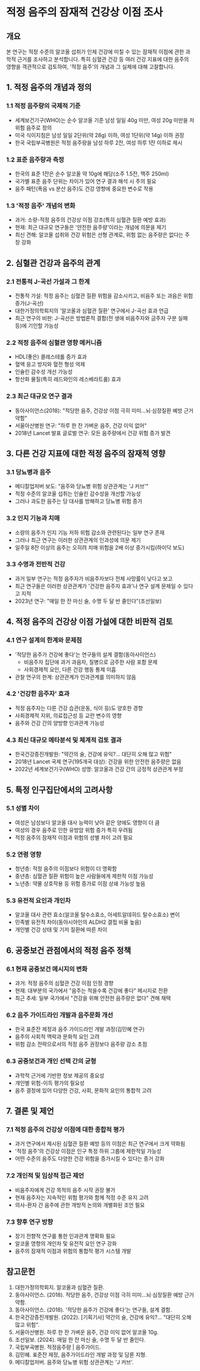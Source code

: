 # 적정 음주의 잠재적 건강상 이점 조사

## 개요
본 연구는 적정 수준의 알코올 섭취가 인체 건강에 미칠 수 있는 잠재적 이점에 관한 과학적 근거를 조사하고 분석합니다. 특히 심혈관 건강 등 여러 건강 지표에 대한 음주의 영향을 객관적으로 검토하여, '적정 음주'의 개념과 그 실체에 대해 고찰합니다.

## 1. 적정 음주의 개념과 정의

### 1.1 적정 음주량의 국제적 기준
- 세계보건기구(WHO)는 순수 알코올 기준 남성 일일 40g 미만, 여성 20g 미만을 저위험 음주로 정의
- 미국 식이지침은 남성 일일 2단위(약 28g) 이하, 여성 1단위(약 14g) 이하 권장
- 한국 국립부곡병원은 적정 음주량을 남성 하루 2잔, 여성 하루 1잔 이하로 제시

### 1.2 표준 음주량과 측정
- 한국의 표준 1잔은 순수 알코올 약 10g에 해당(소주 1.5잔, 맥주 250ml)
- 국가별 표준 음주 단위는 차이가 있어 연구 결과 해석 시 주의 필요
- 음주 패턴(폭음 vs 분산 음주)도 건강 영향에 중요한 변수로 작용

### 1.3 '적정 음주' 개념의 변화
- 과거: 소량-적정 음주의 건강상 이점 강조(특히 심혈관 질환 예방 효과)
- 현재: 최근 대규모 연구들은 '안전한 음주량'이라는 개념에 의문을 제기
- 최신 견해: 알코올 섭취와 건강 위험은 선형 관계로, 위험 없는 음주량은 없다는 주장 강화

## 2. 심혈관 건강과 음주의 관계

### 2.1 전통적 J-곡선 가설과 그 한계
- 전통적 가설: 적정 음주는 심혈관 질환 위험을 감소시키고, 비음주 또는 과음은 위험 증가(J-곡선)
- 대한가정의학회지의 '알코올과 심혈관 질환' 연구에서 J-곡선 효과 언급
- 최근 연구의 비판: J-곡선은 방법론적 결함(전 생애 비음주자와 금주자 구분 실패 등)에 기인할 가능성

### 2.2 적정 음주의 심혈관 영향 메커니즘
- HDL(좋은) 콜레스테롤 증가 효과
- 혈액 응고 방지와 혈전 형성 억제
- 인슐린 감수성 개선 가능성
- 항산화 물질(특히 레드와인의 레스베라트롤) 효과

### 2.3 최근 대규모 연구 결과
- 동아사이언스(2018): "적당한 음주, 건강상 이점 극히 미미…뇌·심장질환 예방 근거 약함"
- 서울아산병원 연구: "하루 한 잔 가벼운 음주, 건강 이익 없어"
- 2018년 Lancet 발표 글로벌 연구: 모든 음주량에서 건강 위험 증가 발견

## 3. 다른 건강 지표에 대한 적정 음주의 잠재적 영향

### 3.1 당뇨병과 음주
- 메디칼업저버 보도: "음주와 당뇨병 위험 상관관계는 'J 커브'"
- 적정 수준의 알코올 섭취는 인슐린 감수성을 개선할 가능성
- 그러나 과도한 음주는 당 대사를 방해하고 당뇨병 위험 증가

### 3.2 인지 기능과 치매
- 소량의 음주가 인지 기능 저하 위험 감소와 관련된다는 일부 연구 존재
- 그러나 최근 연구는 이러한 상관관계의 인과성에 의문 제기
- 일주일 8잔 이상의 음주는 오히려 치매 위험을 2배 이상 증가시킴(하이닥 보도)

### 3.3 수명과 전반적 건강
- 과거 일부 연구는 적정 음주자가 비음주자보다 전체 사망률이 낮다고 보고
- 최근 연구들은 이러한 상관관계가 '건강한 음주자 효과'나 연구 설계 문제일 수 있다고 지적
- 2023년 연구: "매일 한 잔 마신 술, 수명 두 달 반 줄인다"(조선일보)

## 4. 적정 음주의 건강상 이점 가설에 대한 비판적 검토

### 4.1 연구 설계의 한계와 문제점
- '적당한 음주가 건강에 좋다'는 연구들의 설계 결함(동아사이언스)
  - 비음주자 집단에 과거 과음자, 질병으로 금주한 사람 포함 문제
  - 사회경제적 요인, 다른 건강 행동 통제 미흡
- 관찰 연구의 한계: 상관관계가 인과관계를 의미하지 않음

### 4.2 '건강한 음주자' 효과
- 적정 음주자는 다른 건강 습관(운동, 식이 등)도 양호한 경향
- 사회경제적 지위, 의료접근성 등 교란 변수의 영향
- 음주와 건강 간의 양방향 인과관계 가능성

### 4.3 최신 대규모 메타분석 및 체계적 검토 결과
- 한국건강증진개발원: "약간의 술, 건강에 유익?… 대단히 오해 많고 위험"
- 2018년 Lancet 국제 연구(195개국 대상): 건강을 위한 안전한 음주량은 없음
- 2022년 세계보건기구(WHO) 성명: 알코올과 건강 간의 긍정적 상관관계 부정

## 5. 특정 인구집단에서의 고려사항

### 5.1 성별 차이
- 여성은 남성보다 알코올 대사 능력이 낮아 같은 양에도 영향이 더 큼
- 여성의 경우 음주로 인한 유방암 위험 증가 특히 우려됨
- 적정 음주의 잠재적 이점과 위험의 성별 차이 고려 필요

### 5.2 연령 영향
- 청년층: 적정 음주의 이점보다 위험이 더 명확함
- 중년층: 심혈관 질환 위험이 높은 사람들에게 제한적 이점 가능성
- 노년층: 약물 상호작용 등 위험 증가로 이점 상쇄 가능성 높음

### 5.3 유전적 요인과 개인차
- 알코올 대사 관련 효소(알코올 탈수소효소, 아세트알데히드 탈수소효소) 변이
- 민족별 유전적 차이(동아시아인의 ALDH2 결핍 비율 높음)
- 개인별 건강 상태 및 기저 질환에 따른 차이

## 6. 공중보건 관점에서의 적정 음주 정책

### 6.1 현재 공중보건 메시지의 변화
- 과거: 적정 음주의 심혈관 건강 이점 인정 경향
- 현재: 대부분의 국가에서 "음주는 적을수록 건강에 좋다" 메시지로 전환
- 최근 추세: 일부 국가에서 "건강을 위해 안전한 음주량은 없다" 견해 채택

### 6.2 음주 가이드라인 개발과 음주문화 개선
- 한국 표준잔 제정과 음주 가이드라인 개발 과정(김민혜 연구)
- 음주의 사회적 맥락과 문화적 요인 고려
- 위험 감소 전략으로서의 적정 음주 권장보다 음주량 감소 초점

### 6.3 공중보건과 개인 선택 간의 균형
- 과학적 근거에 기반한 정보 제공의 중요성
- 개인별 위험-이득 평가의 필요성
- 음주 결정에 있어 다양한 건강, 사회, 문화적 요인의 통합적 고려

## 7. 결론 및 제언

### 7.1 적정 음주의 건강상 이점에 대한 종합적 평가
- 과거 연구에서 제시된 심혈관 질환 예방 등의 이점은 최근 연구에서 크게 약화됨
- '적정 음주'의 건강상 이점은 인구 특정 하위 그룹에 제한적일 가능성
- 어떤 수준의 음주도 다양한 건강 위험을 증가시킬 수 있다는 증거 강화

### 7.2 개인적 및 임상적 접근 제언
- 비음주자에게 건강 목적의 음주 시작 권장 불가
- 현재 음주자는 지속적인 위험 평가와 함께 적정 수준 유지 고려
- 의사-환자 간 음주에 관한 개방적 논의와 개별화된 조언 필요

### 7.3 향후 연구 방향
- 장기 전향적 연구를 통한 인과관계 명확화 필요
- 알코올 영향의 개인차 및 유전적 요인 연구 강화
- 음주의 잠재적 이점과 위험의 통합적 평가 시스템 개발

## 참고문헌
1. 대한가정의학회지. 알코올과 심혈관 질환.
2. 동아사이언스. (2018). 적당한 음주, 건강상 이점 극히 미미…뇌·심장질환 예방 근거 약함.
3. 동아사이언스. (2018). '적당한 음주가 건강에 좋다'는 연구들, 설계 결함.
4. 한국건강증진개발원. (2022). [기획기사] 약간의 술, 건강에 유익?… "대단히 오해 많고 위험".
5. 서울아산병원. 하루 한 잔 가벼운 음주, 건강 이익 없어 알코올 10g.
6. 조선일보. (2024). 매일 한 잔 마신 술, 수명 두 달 반 줄인다.
7. 국립부곡병원. 적정음주량 | 음주가이드.
8. 김민혜. 표준잔 제정, 음주가이드라인 개발 과정 및 담론 지형.
9. 메디칼업저버. 음주와 당뇨병 위험 상관관계는 'J 커브'.